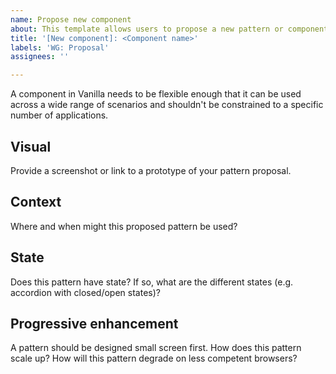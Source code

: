 ```yaml
---
name: Propose new component
about: This template allows users to propose a new pattern or component
title: '[New component]: <Component name>'
labels: 'WG: Proposal'
assignees: ''

---
```


A component in Vanilla needs to be flexible enough that it can be used across a wide range of scenarios and shouldn't be constrained to a specific number of applications.

## Visual

Provide a screenshot or link to a prototype of your pattern proposal.

## Context

Where and when might this proposed pattern be used?

## State

Does this pattern have state? If so, what are the different states (e.g. accordion with closed/open states)?

## Progressive enhancement

A pattern should be designed small screen first. How does this pattern scale up?
How will this pattern degrade on less competent browsers?
